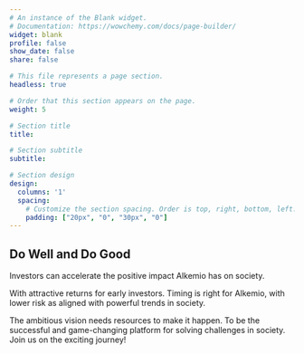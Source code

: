 ```yaml
---
# An instance of the Blank widget.
# Documentation: https://wowchemy.com/docs/page-builder/
widget: blank
profile: false
show_date: false
share: false

# This file represents a page section.
headless: true

# Order that this section appears on the page.
weight: 5

# Section title
title: 

# Section subtitle
subtitle: 

# Section design
design:
  columns: '1'
  spacing:
    # Customize the section spacing. Order is top, right, bottom, left.
    padding: ["20px", "0", "30px", "0"]
---
```

## **Do Well and Do Good**
Investors can accelerate the positive impact Alkemio has on society. 

With attractive returns for early investors. Timing is right for Alkemio, with lower risk as aligned with powerful trends in society.

The ambitious vision needs resources to make it happen. To be the successful and game-changing platform for solving challenges in society. Join us on the exciting journey!


